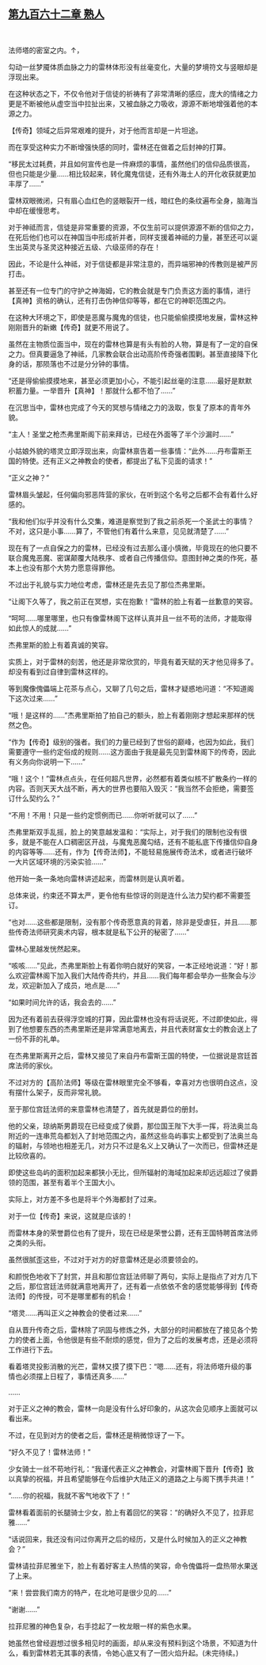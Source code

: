 ## [第九百六十二章 熟人](https://www.xxbiquge.com/11_11222/9036844.html)
﻿

  法师塔的密室之内。↑，

  勾动一丝梦魇体质血脉之力的雷林体形没有丝毫变化，大量的梦境符文与竖眼却是浮现出来。

  在这种状态之下，不仅令他对于信徒的祈祷有了非常清晰的感应，庞大的情绪之力更是不断被他从虚空当中拉扯出来，又被血脉之力吸收，源源不断地增强着他的本源之力。

  【传奇】领域之后异常艰难的提升，对于他而言却是一片坦途。

  而在享受这种实力不断增强快感的同时，雷林还在做着之后封神的打算。

  “移民太过耗费，并且如何宣传也是一件麻烦的事情，虽然他们的信仰品质很高，但也只能是少量……相比较起来，转化魔鬼信徒，还有外海土人的开化收获就更加丰厚了……”

  雷林双眼微闭，只有眉心血红色的竖眼裂开一线，暗红色的条纹遍布全身，脑海当中却在缓慢思考。

  对于神祗而言，信徒是非常重要的资源，不仅生前可以提供源源不断的信仰之力，在死后他们也可以在神国当中形成祈并者，同样支援着神祗的力量，甚至还可以诞生出英灵与圣灵这种接近五级、六级巫师的存在！

  因此，不论是什么神祗，对于信徒都是非常注意的，而异端邪神的传教则是被严厉打击。

  甚至还有一位专门的守护之神海姆，它的教会就是专门负责这方面的事情，进行【真神】资格的确认，还有打击伪神信仰等等，都在它的神职范围之内。

  在这种大环境之下，即使是恶魔与魔鬼的信徒，也只能偷偷摸摸地发展，雷林这种刚刚晋升的新嫩【传奇】就更不用说了。

  虽然在主物质位面当中，现在的雷林也算是有头有脸的人物，算是有了一定的自保之力。但真要逼急了神祗，几家教会联合出动高阶传奇强者围剿。甚至直接降下化身的话，那陨落也不过是分分钟的事情。

  “还是得偷偷摸摸地来，甚至必须更加小心，不能引起丝毫的注意……最好是默默积蓄力量。一举晋升【真神】！那就什么都不怕了……”

  在沉思当中，雷林也完成了今天的冥想与情绪之力的汲取，恢复了原本的青年外貌。

  “主人！圣堂之枪杰弗里斯阁下前来拜访，已经在外面等了半个沙漏时……”

  小姑娘外貌的塔灵立即浮现出来，向雷林禀告着一些事情：“此外……丹布雷斯王国的特使。还有正义之神教会的使者，都提出了私下见面的请求！”

  “正义之神？”

  雷林眉头皱起，任何偏向邪恶阵营的家伙，在听到这个名号之后都不会有着什么好感的。

  “我和他们似乎并没有什么交集，难道是察觉到了我之前杀死一个圣武士的事情？不对，这只是小事……算了，不管他们有着什么来意，见见就清楚了……”

  现在有了一点自保之力的雷林，已经没有过去那么谨小慎微，毕竟现在的他只要不联合魔鬼恶魔、密谋颠覆大陆秩序、或者自己传播信仰。意图封神之类的作死，基本上也没有那个大势力愿意得罪他。

  不过出于礼貌与实力地位考虑，雷林还是先去见了那位杰弗里斯。

  “让阁下久等了，我之前正在冥想，实在抱歉！”雷林的脸上有着一丝歉意的笑容。

  “呵呵……哪里哪里，也只有像雷林阁下这样认真并且一丝不苟的法师，才能取得如此惊人的成就……”

  杰弗里斯的脸上有着真诚的笑容。

  实质上，对于雷林的刻苦，他还是非常欣赏的，毕竟有着天赋的天才他见得多了。却没有看到过自律到雷林这样的。

  等到魔像傀儡端上花茶与点心，又聊了几句之后，雷林才疑惑地问道：“不知道阁下这次过来……”

  “哦！是这样的……”杰弗里斯拍了拍自己的额头，脸上有着刚刚才想起来那样的恍然之色。

  “作为【传奇】级别的强者。我们的力量已经到了世俗的巅峰，也因为如此，我们需要遵守一些约定俗成的规则……这方面由于我是最先见到雷林阁下的传奇，因此有义务向你说明一下……”

  “哦！这个！”雷林点点头，在任何超凡世界，必然都有着类似核不扩散条约一样的内容。否则天天大战不断，再大的世界也要陷入毁灭：“我当然不会拒绝，需要签订什么契约么？”

  “不用！不用！只是一些约定惯例而已……你听听就可以了……”

  杰弗里斯双手乱摇，脸上的笑意越发温和：“实际上，对于我们的限制也没有很多，就是不能在人口稠密区开战，与魔鬼恶魔勾结，还有不能私底下传播信仰自身的内容等等……还有，作为【传奇法师】，不能轻易施展传奇法术，或者进行破坏一大片区域环境的污染实验……”

  他开始一条一条地向雷林讲述起来，而雷林则是认真听着。

  总体来说，约束还不算太严，更令他有些惊讶的则是连什么法力契约都不需要签订。

  “也对……这些都是限制，没有那个传奇愿意真的背着，除非是受虐狂，并且……那些传奇法师研究奥术内容，根本就是私下公开的秘密了……”

  雷林心里越发恍然起来。

  “咳咳……”见此，杰弗里斯脸上有着你明白就好的笑容，一本正经地说道：“好！那么欢迎雷林阁下加入我们大陆传奇共约，并且……我们每年都会举办一些聚会与沙龙，欢迎新加入了成员，地点是……”

  “如果时间允许的话，我会去的……”

  因为还有着前去获得浮空城的打算，因此雷林也没有将话说死，不过即使如此，得到了他想要东西的杰弗里斯还是非常满意地离去，并且代表财富女士的教会送上了一份不菲的礼单。

  在杰弗里斯离开之后，雷林又接见了来自丹布雷斯王国的特使，一位据说是宫廷首席法师的家伙。

  不过对方的【高阶法师】等级在雷林眼里完全不够看，幸喜对方也很明白这点，没有摆什么架子，反而非常礼貌。

  至于那位宫廷法师的来意雷林也清楚了，首先就是爵位的册封。

  他的父亲，琼纳斯男爵现在已经变成了侯爵，那位国王陛下大手一挥，将法奥兰岛附近的一连串荒岛都划入了封地范围之内，虽然这些岛屿事实上都受到了法奥兰岛的辐射，与领地也相差无几，对方只不过是名义上又确认了一次而已，但雷林还是比较欣喜的。

  即使这些岛屿的面积加起来都狭小无比，但所辐射的海域加起来却远远超过了侯爵领的范围，甚至有着半个王国大小。

  实际上，对方差不多也是将半个外海都封了过来。

  对于一位【传奇】来说，这就是应该的！

  而雷林本身的荣誉爵位也有了提升，现在已经是荣誉公爵，还有王国特聘首席法师之类的头衔。

  虽然很腻歪这些，不过对于对方的好意雷林还是必须要领会的。

  和颜悦色地收下了封赏，并且和那位宫廷法师聊了两句，实际上是指点了对方几下之后，那位宫廷法师就满意地离开了，还有着一点依依不舍的感觉能够得到【传奇法师】的传授，可不是哪里都有的机会！

  “塔灵……再叫正义之神教会的使者过来……”

  自从晋升传奇之后，雷林除了巩固与修炼之外，大部分的时间都放在了接见各个势力的使者上面，令他很是有些不耐烦的感觉，但为了之后的发展考虑，还是必须将工作进行下去。

  看着塔灵投影消散的光芒，雷林又摸了摸下巴：“嗯……还有，将法师塔升级的事情也必须摆上日程了，事情还真多……”

  ……

  对于正义之神的教会，雷林一向是没有什么好印象的，从这次会见顺序上面就可以看出来。

  不过，在见到对方的使者之后，雷林还是稍微惊讶了一下。

  “好久不见了！雷林法师！”

  少女骑士一丝不苟地行礼：“我谨代表正义之神教会，对雷林阁下晋升【传奇】致以真挚的祝福，并且希望能够在今后维护大陆正义的道路之上与阁下携手共进！”

  “……你的祝福，我就不客气地收下了！”

  雷林看着面前的长腿骑士少女，脸上有着回忆的笑容：“的确好久不见了，拉菲尼雅……”

  “话说回来，我还没有问过你离开之后的经历，又是什么时候加入的正义之神教会？”

  雷林请拉菲尼雅坐下，脸上有着好客主人热情的笑容，命令傀儡将一盘热带水果送了上来。

  “来！尝尝我们南方的特产，在北地可是很少见的……”

  “谢谢……”

  拉菲尼雅的神色复杂，右手捻起了一枚龙眼一样的紫色水果。

  她虽然也曾经遐想过很多相见时的画面，却从来没有预料到这个场景，不知道为什么，看到雷林若无其事的表情，令她心底又有了一团火焰升起。(未完待续。)
